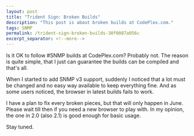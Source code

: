 ```yaml
---
layout: post
title: "Trident Sign: Broken Builds"
description: "This post is about broken builds at CodePlex.com."
tags: SNMP
permalink: /trident-sign-broken-builds-30f0087a056c
excerpt_separator: <!--more-->
---
```

Is it OK to follow #SNMP builds at CodePlex.com? Probably not. The reason is quite simple, that I just can guarantee the builds can be compiled and that's all.

When I started to add SNMP v3 support, suddenly I noticed that a lot must be changed and no easy way available to keep everything fine. And as some users noticed, the browser in latest builds fails to work.

I have a plan to fix every broken pieces, but that will only happen in June. Please wait till then if you need a new browser to play with. In my opinion, the one in 2.0 (also 2.1) is good enough for basic usage.

Stay tuned.
<!--more-->